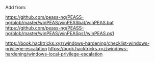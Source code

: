 
Add from:

https://github.com/peass-ng/PEASS-ng/blob/master/winPEAS/winPEASbat/winPEAS.bat
https://github.com/peass-ng/PEASS-ng/blob/master/winPEAS/winPEASps1/winPEAS.ps1

https://book.hacktricks.xyz/windows-hardening/checklist-windows-privilege-escalation
https://book.hacktricks.xyz/windows-hardening/windows-local-privilege-escalation

